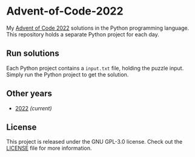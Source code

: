 # Advent-of-Code-2022
My [Advent of Code 2022][aoc-2022] solutions in the Python programming language.
This repository holds a separate Python project for each day.

## Run solutions

Each Python project contains a `input.txt` file, holding the puzzle input. Simply
run the Python project to get the solution.

## Other years

- [2022](https://github.com/jikovec/advent-of-code-2022) _(current)_

## License

This project is released under the GNU GPL-3.0 license.
Check out the [LICENSE](LICENSE) file for more information.

[aoc-2022]: https://adventofcode.com/2022
